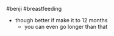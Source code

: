 #benji #breastfeeding 

- though better if make it to 12 months
	- you can even go longer than that
